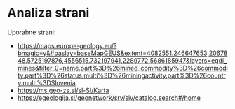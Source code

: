 # Analiza strani

Uporabne strani:
- https://maps.europe-geology.eu/?bmagic=y&#baslay=baseMapGEUS&extent=4082551.246647653,2067848.5725197876,4556515.732197941,2289772.5686185947&layers=egdi_mines&filter_0=name.part%3D%26mined_commodity%3D%26commodity.part%3D%26status.multi%3D%26miningactivity.part%3D%26country.multi%3DSlovenia
- https://ms.geo-zs.si/sl-SI/Karta
- https://egeologija.si/geonetwork/srv/slv/catalog.search#/home
